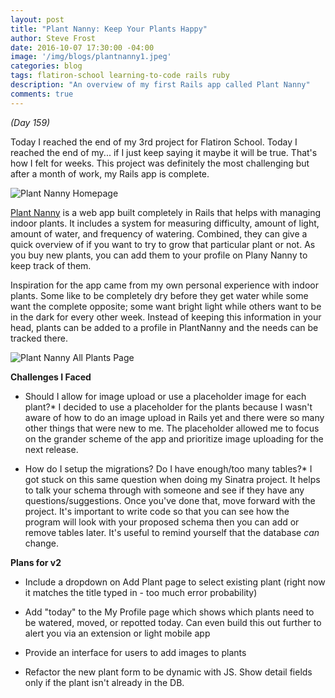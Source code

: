 ```yaml
---
layout: post
title: "Plant Nanny: Keep Your Plants Happy"
author: Steve Frost
date: 2016-10-07 17:30:00 -04:00
image: '/img/blogs/plantnanny1.jpeg'
categories: blog
tags: flatiron-school learning-to-code rails ruby
description: "An overview of my first Rails app called Plant Nanny"
comments: true
---
```


*(Day 159)*

Today I reached the end of my 3rd project for Flatiron School. Today I reached the end of my... if I just keep saying it maybe it will be true. That's how I felt for weeks. This project was definitely the most challenging but after a month of work, my Rails app is complete.

![Plant Nanny Homepage](/img/blogs/plantnanny1.jpeg)

[Plant Nanny](https://github.com/steveafrost/plant-nanny) is a web app built completely in Rails that helps with managing indoor plants. It includes a system for measuring difficulty, amount of light, amount of water, and frequency of watering. Combined, they can give a quick overview of if you want to try to grow that particular plant or not. As you buy new plants, you can add them to your profile on Plany Nanny to keep track of them.

Inspiration for the app came from my own personal experience with indoor plants. Some like to be completely dry before they get water while some want the complete opposite; some want bright light while others want to be in the dark for every other week. Instead of keeping this information in your head, plants can be added to a profile in PlantNanny and the needs can be tracked there.

![Plant Nanny All Plants Page](/img/blogs/plantnanny2.jpeg)

**Challenges I Faced**

* Should I allow for image upload or use a placeholder image for each plant?* I decided to use a placeholder for the plants because I wasn't aware of how to do an image upload in Rails yet and there were so many other things that were new to me. The placeholder allowed me to focus on the grander scheme of the app and prioritize image uploading for the next release.

* How do I setup the migrations? Do I have enough/too many tables?* I got stuck on this same question when doing my Sinatra project. It helps to talk your schema through with someone and see if they have any questions/suggestions. Once you've done that, move forward with the project. It's important to write code so that you can see how the program will look with your proposed schema then you can add or remove tables later. It's useful to remind yourself that the database *can* change.

**Plans for v2**

* Include a dropdown on Add Plant page to select existing plant (right now it matches the title typed in - too much error probability)

* Add "today" to the My Profile page which shows which plants need to be watered, moved, or repotted today. Can even build this out further to alert you via an extension or light mobile app

* Provide an interface for users to add images to plants

* Refactor the new plant form to be dynamic with JS. Show detail fields only if the plant isn't already in the DB.
